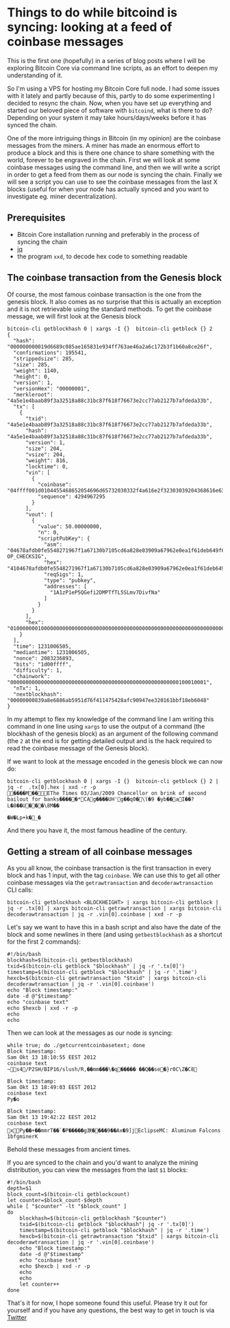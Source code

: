 # Things to do while bitcoind is syncing: looking at a feed of coinbase messages

This is the first one (hopefully) in a series of blog posts where I will be exploring Bitcoin Core via 
command line scripts, as an effort to deepen my understanding of it.

So I'm using a VPS for hosting my Bitcoin Core full node.  I had some issues with it lately
and partly because of this, partly to do some experimenting I decided to resync the chain. Now, when you have set 
up everything and started our beloved piece of software with `bitcoind`, what is there to do? Depending on your 
system it may take hours/days/weeks before it has synced the chain.

One of the more intriguing things in Bitcoin (in my opinion) are the coinbase messages from the miners. A miner has made an enormous effort to produce a block and this
is there one chance to share something with the world, forever to be engraved in the chain. First we will look at some coinbase messages using the command
line, and then we will write a script in order to get a feed from them as our node is syncing the chain. Finally we will see a script you can use to see the 
coinbase messages from the last X blocks (useful for when your node has actually synced and you want to investigate eg. miner decentralization).

## Prerequisites
- Bitcoin Core installation running and preferably in the process of syncing the chain
- [jq](https://github.com/stedolan/jq)
- the program `xxd`, to decode hex code to something readable

## The coinbase transaction from the Genesis block

Of course, the most famous coinbase transaction is the one from the genesis block. It also comes as no surprise 
that this is actually an exception and it is not retrievable using the standard methods. To get the coinbase message, we will first look at the
Genesis block

```
bitcoin-cli getblockhash 0 | xargs -I {}  bitcoin-cli getblock {} 2
{
  "hash": "000000000019d6689c085ae165831e934ff763ae46a2a6c172b3f1b60a8ce26f",
  "confirmations": 195541,
  "strippedsize": 285,
  "size": 285,
  "weight": 1140,
  "height": 0,
  "version": 1,
  "versionHex": "00000001",
  "merkleroot": "4a5e1e4baab89f3a32518a88c31bc87f618f76673e2cc77ab2127b7afdeda33b",
  "tx": [
    {
      "txid": "4a5e1e4baab89f3a32518a88c31bc87f618f76673e2cc77ab2127b7afdeda33b",
      "hash": "4a5e1e4baab89f3a32518a88c31bc87f618f76673e2cc77ab2127b7afdeda33b",
      "version": 1,
      "size": 204,
      "vsize": 204,
      "weight": 816,
      "locktime": 0,
      "vin": [
        {
          "coinbase": "04ffff001d0104455468652054696d65732030332f4a616e2f32303039204368616e63656c6c6f72206f6e206272696e6b206f66207365636f6e64206261696c6f757420666f722062616e6b73",
          "sequence": 4294967295
        }
      ],
      "vout": [
        {
          "value": 50.00000000,
          "n": 0,
          "scriptPubKey": {
            "asm": "04678afdb0fe5548271967f1a67130b7105cd6a828e03909a67962e0ea1f61deb649f6bc3f4cef38c4f35504e51ec112de5c384df7ba0b8d578a4c702b6bf11d5f OP_CHECKSIG",
            "hex": "4104678afdb0fe5548271967f1a67130b7105cd6a828e03909a67962e0ea1f61deb649f6bc3f4cef38c4f35504e51ec112de5c384df7ba0b8d578a4c702b6bf11d5fac",
            "reqSigs": 1,
            "type": "pubkey",
            "addresses": [
              "1A1zP1eP5QGefi2DMPTfTL5SLmv7DivfNa"
            ]
          }
        }
      ],
      "hex": "01000000010000000000000000000000000000000000000000000000000000000000000000ffffffff4d04ffff001d0104455468652054696d65732030332f4a616e2f32303039204368616e63656c6c6f72206f6e206272696e6b206f66207365636f6e64206261696c6f757420666f722062616e6b73ffffffff0100f2052a01000000434104678afdb0fe5548271967f1a67130b7105cd6a828e03909a67962e0ea1f61deb649f6bc3f4cef38c4f35504e51ec112de5c384df7ba0b8d578a4c702b6bf11d5fac00000000"
    }
  ],
  "time": 1231006505,
  "mediantime": 1231006505,
  "nonce": 2083236893,
  "bits": "1d00ffff",
  "difficulty": 1,
  "chainwork": "0000000000000000000000000000000000000000000000000000000100010001",
  "nTx": 1,
  "nextblockhash": "00000000839a8e6886ab5951d76f411475428afc90947ee320161bbf18eb6048"
}

```

In my attempt to flex my knowledge of the command line I am writing this command in one line 
using `xargs` to use the output of a command (the blockhash of the genesis block) as an argument of the following command
(the `2` at the end is for getting detailed output and is the hack required to read the coinbase message of the Genesis block).

If we want to look at the message encoded in the genesis block we can now do:

```
bitcoin-cli getblockhash 0 | xargs -I {}  bitcoin-cli getblock {} 2 | jq -r  .tx[0].hex | xxd -r -p
����M��EThe Times 03/Jan/2009 Chancellor on brink of second bailout for banks�����*CAg����UH'g��q0�\֨(�9	�yb��a޶I��?L�8��U���\8M��
                                                                                                                                                     �W�Lp+k�_�
```

And there you have it, the most famous headline of the century.

## Getting a stream of all coinbase messages
As you all know, the coinbase transaction is the first transaction in every block and has 1 input, with the tag `coinbase`.
We can use this to get all other coinbase messages via the `getrawtransaction` and `decoderawtransaction` CLI calls: 

```
bitcoin-cli getblockhash <BLOCKHEIGHT> | xargs bitcoin-cli getblock | jq -r .tx[0] | xargs bitcoin-cli getrawtransaction | xargs bitcoin-cli decoderawtransaction | jq -r .vin[0].coinbase | xxd -r -p
```

Let's say we want to have this in a bash script and also have the date of the block and some newlines in there (and using `getbestblockhash` as a shortcut for the first 2 commands):

```
#!/bin/bash
blockhash=$(bitcoin-cli getbestblockhash)
txid=$(bitcoin-cli getblock "$blockhash" | jq -r '.tx[0]')
timestamp=$(bitcoin-cli getblock "$blockhash" | jq -r '.time')
hexcb=$(bitcoin-cli getrawtransaction "$txid" | xargs bitcoin-cli decoderawtransaction | jq -r '.vin[0].coinbase')
echo "Block timestamp:"
date -d @"$timestamp"
echo "coinbase text"
echo $hexcb | xxd -r -p
echo
echo
```

Then we can look at the messages as our node is syncing:

```
while true; do ./getcurrentcoinbasetext; done
Block timestamp:
Sam Okt 13 18:10:55 EEST 2012
coinbase text
~s4/P2SH/BIP16/slush/R,��mm���\�q����� ��Q��se�}r0C\Z�C8

Block timestamp:
Sam Okt 13 18:49:03 EEST 2012
coinbase text
Py�o

Block timestamp:
Sam Okt 13 19:42:22 EEST 2012
coinbase text
xPy��+��mmrT��`�ًP�����g㴨����9��Ax�9]jEclipseMC: Aluminum Falcons 1bfgminerK
```
Behold these messages from ancient times.


If you are synced to the chain and you'd want 
to analyze the mining distribution, you can view the messages from the last `$1` blocks:

```
#!/bin/bash
depth=$1
block_count=$(bitcoin-cli getblockcount)
let counter=$block_count-$depth
while [ "$counter" -lt "$block_count" ]
do
	blockhash=$(bitcoin-cli getblockhash "$counter")
	txid=$(bitcoin-cli getblock "$blockhash"| jq -r '.tx[0]')
	timestamp=$(bitcoin-cli getblock "$blockhash" | jq -r '.time')
	hexcb=$(bitcoin-cli getrawtransaction "$txid" | xargs bitcoin-cli decoderawtransaction | jq -r '.vin[0].coinbase')
	echo "Block timestamp:"
	date -d @"$timestamp"
	echo "coinbase text"
	echo $hexcb | xxd -r -p
	echo
	echo
	let counter++
done
```

That's it for now, I hope someone found this useful. Please try it out for yourself and if you have any questions, the best way to get in touch is via 
[Twitter](https://twitter.com/kiwiidb)
